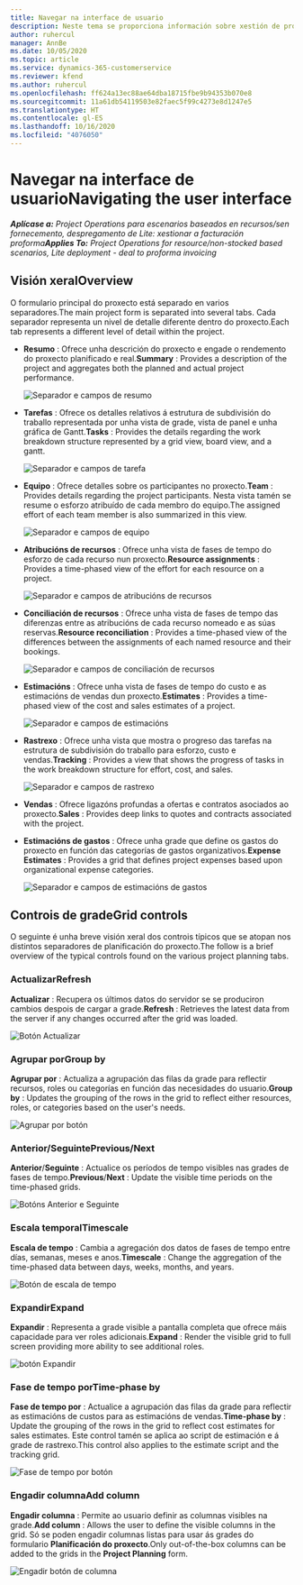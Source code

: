 ```yaml
---
title: Navegar na interface de usuario
description: Neste tema se proporciona información sobre xestión de proxectos en Dynamics 365 Project Operations.
author: ruhercul
manager: AnnBe
ms.date: 10/05/2020
ms.topic: article
ms.service: dynamics-365-customerservice
ms.reviewer: kfend
ms.author: ruhercul
ms.openlocfilehash: ff624a13ec88ae64dba18715fbe9b94353b070e8
ms.sourcegitcommit: 11a61db54119503e82faec5f99c4273e8d1247e5
ms.translationtype: HT
ms.contentlocale: gl-ES
ms.lasthandoff: 10/16/2020
ms.locfileid: "4076050"
---
```

# <a name="navigating-the-user-interface"></a><span data-ttu-id="9d597-103">Navegar na interface de usuario</span><span class="sxs-lookup"><span data-stu-id="9d597-103">Navigating the user interface</span></span>

<span data-ttu-id="9d597-104">_**Aplícase a:** Project Operations para escenarios baseados en recursos/sen fornecemento, despregamento de Lite: xestionar a facturación proforma_</span><span class="sxs-lookup"><span data-stu-id="9d597-104">_**Applies To:** Project Operations for resource/non-stocked based scenarios, Lite deployment - deal to proforma invoicing_</span></span>

## <a name="overview"></a><span data-ttu-id="9d597-105">Visión xeral</span><span class="sxs-lookup"><span data-stu-id="9d597-105">Overview</span></span>

<span data-ttu-id="9d597-106">O formulario principal do proxecto está separado en varios separadores.</span><span class="sxs-lookup"><span data-stu-id="9d597-106">The main project form is separated into several tabs.</span></span> <span data-ttu-id="9d597-107">Cada separador representa un nivel de detalle diferente dentro do proxecto.</span><span class="sxs-lookup"><span data-stu-id="9d597-107">Each tab represents a different level of detail within the project.</span></span>

- <span data-ttu-id="9d597-108">**Resumo** : Ofrece unha descrición do proxecto e engade o rendemento do proxecto planificado e real.</span><span class="sxs-lookup"><span data-stu-id="9d597-108">**Summary** : Provides a description of the project and aggregates both the planned and actual project performance.</span></span>

    ![Separador e campos de resumo](media/navigation7.png)

- <span data-ttu-id="9d597-110">**Tarefas** : Ofrece os detalles relativos á estrutura de subdivisión do traballo representada por unha vista de grade, vista de panel e unha gráfica de Gantt.</span><span class="sxs-lookup"><span data-stu-id="9d597-110">**Tasks** : Provides the details regarding the work breakdown structure represented by a grid view, board view, and a gantt.</span></span>

    ![Separador e campos de tarefa](media/navigation8.png)

- <span data-ttu-id="9d597-112">**Equipo** : Ofrece detalles sobre os participantes no proxecto.</span><span class="sxs-lookup"><span data-stu-id="9d597-112">**Team** : Provides details regarding the project participants.</span></span> <span data-ttu-id="9d597-113">Nesta vista tamén se resume o esforzo atribuído de cada membro do equipo.</span><span class="sxs-lookup"><span data-stu-id="9d597-113">The assigned effort of each team member is also summarized in this view.</span></span>

    ![Separador e campos de equipo](media/navigation9.png)

- <span data-ttu-id="9d597-115">**Atribucións de recursos** : Ofrece unha vista de fases de tempo do esforzo de cada recurso nun proxecto.</span><span class="sxs-lookup"><span data-stu-id="9d597-115">**Resource assignments** : Provides a time-phased view of the effort for each resource on a project.</span></span>

    ![Separador e campos de atribucións de recursos](media/navigation10.png)

- <span data-ttu-id="9d597-117">**Conciliación de recursos** : Ofrece unha vista de fases de tempo das diferenzas entre as atribucións de cada recurso nomeado e as súas reservas.</span><span class="sxs-lookup"><span data-stu-id="9d597-117">**Resource reconciliation** : Provides a time-phased view of the differences between the assignments of each named resource and their bookings.</span></span>

    ![Separador e campos de conciliación de recursos](media/navigation11.png)

- <span data-ttu-id="9d597-119">**Estimacións** : Ofrece unha vista de fases de tempo do custo e as estimacións de vendas dun proxecto.</span><span class="sxs-lookup"><span data-stu-id="9d597-119">**Estimates** : Provides a time-phased view of the cost and sales estimates of a project.</span></span>

    ![Separador e campos de estimacións](media/navigation12.png)

- <span data-ttu-id="9d597-121">**Rastrexo** : Ofrece unha vista que mostra o progreso das tarefas na estrutura de subdivisión do traballo para esforzo, custo e vendas.</span><span class="sxs-lookup"><span data-stu-id="9d597-121">**Tracking** : Provides a view that shows the progress of tasks in the work breakdown structure for effort, cost, and sales.</span></span>

    ![Separador e campos de rastrexo](media/navigation13.png)

- <span data-ttu-id="9d597-123">**Vendas** : Ofrece ligazóns profundas a ofertas e contratos asociados ao proxecto.</span><span class="sxs-lookup"><span data-stu-id="9d597-123">**Sales** : Provides deep links to quotes and contracts associated with the project.</span></span>

- <span data-ttu-id="9d597-124">**Estimacións de gastos** : Ofrece unha grade que define os gastos do proxecto en función das categorías de gastos organizativos.</span><span class="sxs-lookup"><span data-stu-id="9d597-124">**Expense Estimates** : Provides a grid that defines project expenses based upon organizational expense categories.</span></span>

    ![Separador e campos de estimacións de gastos](media/navigation14.png)

## <a name="grid-controls"></a><span data-ttu-id="9d597-126">Controis de grade</span><span class="sxs-lookup"><span data-stu-id="9d597-126">Grid controls</span></span>

<span data-ttu-id="9d597-127">O seguinte é unha breve visión xeral dos controis típicos que se atopan nos distintos separadores de planificación do proxecto.</span><span class="sxs-lookup"><span data-stu-id="9d597-127">The follow is a brief overview of the typical controls found on the various project planning tabs.</span></span>

### <a name="refresh"></a><span data-ttu-id="9d597-128">Actualizar</span><span class="sxs-lookup"><span data-stu-id="9d597-128">Refresh</span></span>

<span data-ttu-id="9d597-129">**Actualizar** : Recupera os últimos datos do servidor se se produciron cambios despois de cargar a grade.</span><span class="sxs-lookup"><span data-stu-id="9d597-129">**Refresh** : Retrieves the latest data from the server if any changes occurred after the grid was loaded.</span></span>

![Botón Actualizar](media/navigation7.png)

### <a name="group-by"></a><span data-ttu-id="9d597-131">Agrupar por</span><span class="sxs-lookup"><span data-stu-id="9d597-131">Group by</span></span>

<span data-ttu-id="9d597-132">**Agrupar por** : Actualiza a agrupación das filas da grade para reflectir recursos, roles ou categorías en función das necesidades do usuario.</span><span class="sxs-lookup"><span data-stu-id="9d597-132">**Group by** : Updates the grouping of the rows in the grid to reflect either resources, roles, or categories based on the user's needs.</span></span>

![Agrupar por botón](media/navigation6.png)

### <a name="previousnext"></a><span data-ttu-id="9d597-134">Anterior/Seguinte</span><span class="sxs-lookup"><span data-stu-id="9d597-134">Previous/Next</span></span>

<span data-ttu-id="9d597-135">**Anterior**/**Seguinte** : Actualice os períodos de tempo visibles nas grades de fases de tempo.</span><span class="sxs-lookup"><span data-stu-id="9d597-135">**Previous**/**Next** : Update the visible time periods on the time-phased grids.</span></span>

![Botóns Anterior e Seguinte](media/navigation2.png)

### <a name="timescale"></a><span data-ttu-id="9d597-137">Escala temporal</span><span class="sxs-lookup"><span data-stu-id="9d597-137">Timescale</span></span>

<span data-ttu-id="9d597-138">**Escala de tempo** : Cambia a agregación dos datos de fases de tempo entre días, semanas, meses e anos.</span><span class="sxs-lookup"><span data-stu-id="9d597-138">**Timescale** : Change the aggregation of the time-phased data between days, weeks, months, and years.</span></span>

![Botón de escala de tempo](media/navigation3.png)

### <a name="expand"></a><span data-ttu-id="9d597-140">Expandir</span><span class="sxs-lookup"><span data-stu-id="9d597-140">Expand</span></span>

<span data-ttu-id="9d597-141">**Expandir** : Representa a grade visible a pantalla completa que ofrece máis capacidade para ver roles adicionais.</span><span class="sxs-lookup"><span data-stu-id="9d597-141">**Expand** : Render the visible grid to full screen providing more ability to see additional roles.</span></span>

![botón Expandir](media/navigation4.png)

### <a name="time-phase-by"></a><span data-ttu-id="9d597-143">Fase de tempo por</span><span class="sxs-lookup"><span data-stu-id="9d597-143">Time-phase by</span></span>

<span data-ttu-id="9d597-144">**Fase de tempo por** : Actualice a agrupación das filas da grade para reflectir as estimacións de custos para as estimacións de vendas.</span><span class="sxs-lookup"><span data-stu-id="9d597-144">**Time-phase by** : Update the grouping of the rows in the grid to reflect cost estimates for sales estimates.</span></span> <span data-ttu-id="9d597-145">Este control tamén se aplica ao script de estimación e á grade de rastrexo.</span><span class="sxs-lookup"><span data-stu-id="9d597-145">This control also applies to the estimate script and the tracking grid.</span></span>

![Fase de tempo por botón](media/navigation0.png)

### <a name="add-column"></a><span data-ttu-id="9d597-147">Engadir columna</span><span class="sxs-lookup"><span data-stu-id="9d597-147">Add column</span></span>

<span data-ttu-id="9d597-148">**Engadir columna** : Permite ao usuario definir as columnas visibles na grade.</span><span class="sxs-lookup"><span data-stu-id="9d597-148">**Add column** : Allows the user to define the visible columns in the grid.</span></span> <span data-ttu-id="9d597-149">Só se poden engadir columnas listas para usar ás grades do formulario **Planificación do proxecto**.</span><span class="sxs-lookup"><span data-stu-id="9d597-149">Only out-of-the-box columns can be added to the grids in the **Project Planning** form.</span></span>

![Engadir botón de columna](media/navigation5.png)
